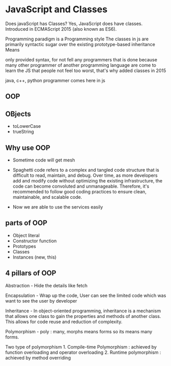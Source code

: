 # JavaScript and Classes

Does javaScript has Classes?
Yes, JavaScript does have classes. Introduced in ECMAScript 2015 (also known as ES6).

Programming paradigm is a Programming style
The classes in js are primarily syntactic sugar over the existing prototype-based inheritance
Means

only provided syntax, for not fell any programmers
that is done because many other programmer of another programming language are come to learn the JS
that people not feel too worst, that's why added classes in 2015

java, c++, python programmer comes here in js


## OOP

## OBjects

- toLowerCase
- trueString


## Why use OOP

- Sometime code will get mesh 

- Spaghetti code refers to a complex and tangled code structure that is difficult to read, maintain, and debug. Over time, as more developers add and modify code without optimizing the existing infrastructure, the code can become convoluted and unmanageable. Therefore, it's recommended to follow good coding practices to ensure clean, maintainable, and scalable code.
- Now we are able to use the services easily 


## parts of OOP

- Object literal
- Constructor function
- Prototypes
- Classes 
- Instances (new, this)


## 4 pillars of OOP

Abstraction - Hide the details like fetch

Encapsulation - Wrap up the code, User can see the limited code which was want to see the user by developer

Inheritance - In object-oriented programming, inheritance is a mechanism that allows one class to gain the properties and methods of another class. This allows for code reuse and reduction of complexity.

Polymorphism - poly : many, morphs means forms so its means many forms.

Two type of polymorphism 
    1. Compile-time Polymorphism : achieved by function overloading and operator overloading
    2. Runtime polymorphism : achieved by method overriding

